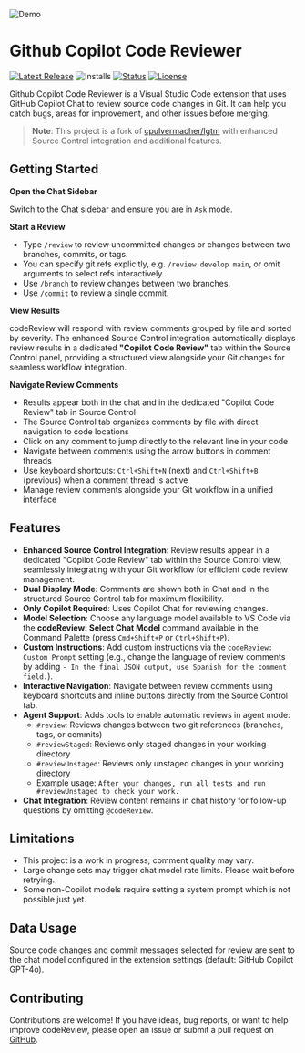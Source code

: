 ![Demo](https://raw.githubusercontent.com/jakubkozera/vsc-copilot-code-review/refs/heads/master/githubcopilot-code-reviewer.gif)

# Github Copilot Code Reviewer

[![Latest Release](https://flat.badgen.net/github/release/jakubkozera/vsc-copilot-code-review)](https://github.com/jakubkozera/vsc-copilot-code-review/releases)
![Installs](https://vsmarketplacebadges.dev/installs-short/jakubkozera.vsc-copilot-code-review.svg)
[![Status](https://flat.badgen.net/github/checks/jakubkozera/vsc-copilot-code-review)](https://github.com/jakubkozera/vsc-copilot-code-review/actions/workflows/node.js.yml)
[![License](https://flat.badgen.net/github/license/jakubkozera/vsc-copilot-code-review)](./LICENSE)

Github Copilot Code Reviewer is a Visual Studio Code extension that uses GitHub Copilot Chat to review source code changes in Git. It can help you catch bugs, areas for improvement, and other issues before merging.

> **Note**: This project is a fork of [cpulvermacher/lgtm](https://github.com/cpulvermacher/lgtm) with enhanced Source Control integration and additional features.


## Getting Started


**Open the Chat Sidebar**

Switch to the Chat sidebar and ensure you are in `Ask` mode.

**Start a Review**
- Type `/review` to review uncommitted changes or changes between two branches, commits, or tags.
- You can specify git refs explicitly, e.g. `/review develop main`, or omit arguments to select refs interactively.
- Use `/branch` to review changes between two branches.
- Use `/commit` to review a single commit.

**View Results**

codeReview will respond with review comments grouped by file and sorted by severity. The enhanced Source Control integration automatically displays review results in a dedicated **"Copilot Code Review"** tab within the Source Control panel, providing a structured view alongside your Git changes for seamless workflow integration.

**Navigate Review Comments**

- Results appear both in the chat and in the dedicated "Copilot Code Review" tab in Source Control
- The Source Control tab organizes comments by file with direct navigation to code locations
- Click on any comment to jump directly to the relevant line in your code
- Navigate between comments using the arrow buttons in comment threads
- Use keyboard shortcuts: `Ctrl+Shift+N` (next) and `Ctrl+Shift+B` (previous) when a comment thread is active
- Manage review comments alongside your Git workflow in a unified interface


## Features

- **Enhanced Source Control Integration**: Review results appear in a dedicated "Copilot Code Review" tab within the Source Control view, seamlessly integrating with your Git workflow for efficient code review management.
- **Dual Display Mode**: Comments are shown both in Chat and in the structured Source Control tab for maximum flexibility.
- **Only Copilot Required**: Uses Copilot Chat for reviewing changes.
- **Model Selection**: Choose any language model available to VS Code via the **codeReview: Select Chat Model** command available in the Command Palette (press `Cmd+Shift+P` or `Ctrl+Shift+P`).
- **Custom Instructions**: Add custom instructions via the `codeReview: Custom Prompt` setting (e.g., change the language of review comments by adding `- In the final JSON output, use Spanish for the comment field.`).
- **Interactive Navigation**: Navigate between review comments using keyboard shortcuts and inline buttons directly from the Source Control tab.
- **Agent Support**: Adds tools to enable automatic reviews in agent mode:
  - `#review`: Reviews changes between two git references (branches, tags, or commits)
  - `#reviewStaged`: Reviews only staged changes in your working directory
  - `#reviewUnstaged`: Reviews only unstaged changes in your working directory
  - Example usage: `After your changes, run all tests and run #reviewUnstaged to check your work.`
- **Chat Integration**: Review content remains in chat history for follow-up questions by omitting `@codeReview`.



## Limitations

- This project is a work in progress; comment quality may vary.
- Large change sets may trigger chat model rate limits. Please wait before retrying.
- Some non-Copilot models require setting a system prompt which is not possible just yet.


## Data Usage

Source code changes and commit messages selected for review are sent to the chat model configured in the extension settings (default: GitHub Copilot GPT-4o).


## Contributing

Contributions are welcome! If you have ideas, bug reports, or want to help improve codeReview, please open an issue or submit a pull request on [GitHub](https://github.com/jakubkozera/vsc-copilot-code-review).
